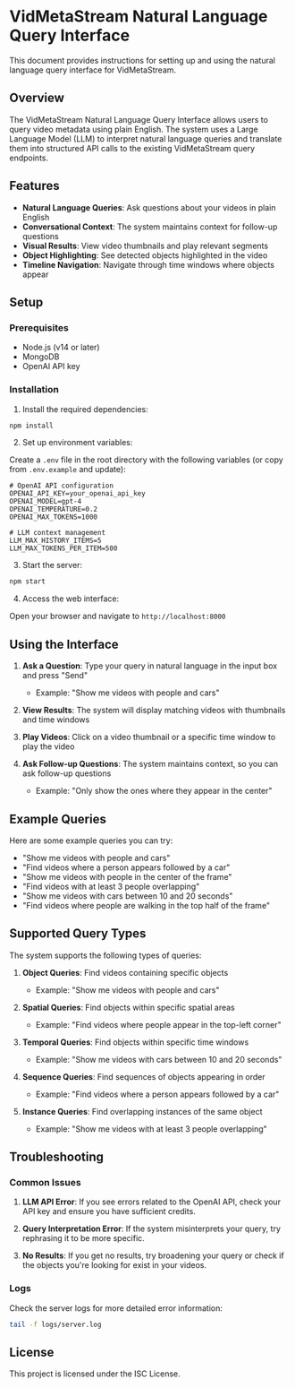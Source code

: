 # VidMetaStream Natural Language Query Interface

This document provides instructions for setting up and using the natural language query interface for VidMetaStream.

## Overview

The VidMetaStream Natural Language Query Interface allows users to query video metadata using plain English. The system uses a Large Language Model (LLM) to interpret natural language queries and translate them into structured API calls to the existing VidMetaStream query endpoints.

## Features

- **Natural Language Queries**: Ask questions about your videos in plain English
- **Conversational Context**: The system maintains context for follow-up questions
- **Visual Results**: View video thumbnails and play relevant segments
- **Object Highlighting**: See detected objects highlighted in the video
- **Timeline Navigation**: Navigate through time windows where objects appear

## Setup

### Prerequisites

- Node.js (v14 or later)
- MongoDB
- OpenAI API key

### Installation

1. Install the required dependencies:

```bash
npm install
```

2. Set up environment variables:

Create a `.env` file in the root directory with the following variables (or copy from `.env.example` and update):

```
# OpenAI API configuration
OPENAI_API_KEY=your_openai_api_key
OPENAI_MODEL=gpt-4
OPENAI_TEMPERATURE=0.2
OPENAI_MAX_TOKENS=1000

# LLM context management
LLM_MAX_HISTORY_ITEMS=5
LLM_MAX_TOKENS_PER_ITEM=500
```

3. Start the server:

```bash
npm start
```

4. Access the web interface:

Open your browser and navigate to `http://localhost:8000`

## Using the Interface

1. **Ask a Question**: Type your query in natural language in the input box and press "Send"
   - Example: "Show me videos with people and cars"

2. **View Results**: The system will display matching videos with thumbnails and time windows

3. **Play Videos**: Click on a video thumbnail or a specific time window to play the video

4. **Ask Follow-up Questions**: The system maintains context, so you can ask follow-up questions
   - Example: "Only show the ones where they appear in the center"

## Example Queries

Here are some example queries you can try:

- "Show me videos with people and cars"
- "Find videos where a person appears followed by a car"
- "Show me videos with people in the center of the frame"
- "Find videos with at least 3 people overlapping"
- "Show me videos with cars between 10 and 20 seconds"
- "Find videos where people are walking in the top half of the frame"

## Supported Query Types

The system supports the following types of queries:

1. **Object Queries**: Find videos containing specific objects
   - Example: "Show me videos with people and cars"

2. **Spatial Queries**: Find objects within specific spatial areas
   - Example: "Find videos where people appear in the top-left corner"

3. **Temporal Queries**: Find objects within specific time windows
   - Example: "Show me videos with cars between 10 and 20 seconds"

4. **Sequence Queries**: Find sequences of objects appearing in order
   - Example: "Find videos where a person appears followed by a car"

5. **Instance Queries**: Find overlapping instances of the same object
   - Example: "Show me videos with at least 3 people overlapping"

## Troubleshooting

### Common Issues

1. **LLM API Error**: If you see errors related to the OpenAI API, check your API key and ensure you have sufficient credits.

2. **Query Interpretation Error**: If the system misinterprets your query, try rephrasing it to be more specific.

3. **No Results**: If you get no results, try broadening your query or check if the objects you're looking for exist in your videos.

### Logs

Check the server logs for more detailed error information:

```bash
tail -f logs/server.log
```

## License

This project is licensed under the ISC License. 